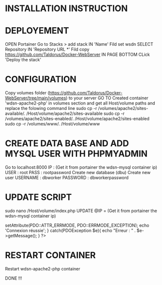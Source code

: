 # INSTALLATION INSTRUCTION

# DEPLOYEMENT
OPEN Portainer Go to Stacks > add stack
IN 'Name' Fild set wsdn 
SELECT Repository 
IN 'Repository URL *' Fild copy https://github.com/Taldorus/Docker-WebServer
IN PAGE BOTTOM CLick 'Deploy the stack'

# CONFIGURATION
Copy volumes folder (https://github.com/Taldorus/Docker-WebServer/tree/main/volumes) to your server 
GO TO Created container 'wdsn-apache2-php' in volumes section and get all Host/volume paths and replace the folowing command line
sudo cp -r /volumes/apache2/sites-available/. /Host/volume/apache2/sites-available
sudo cp -r /volumes/apache2/sites-enabled/. /Host/volume/apache2/sites-enabled
sudo cp -r /volumes/www/. /Host/volume/www

# CREATE DATA BASE AND ADD MYSQL USER WITH PHPMYADMIN
Go to localhost:8000 
IP : (Get it from portainer the wdsn-mysql container ip)
USER : root
PASS : rootpassword
Create new database (dbu)
Create new user 
USERNAME : dbworker
PASSWORD : dbworkerpassword

# UPDATE SCRIPT
sudo nano /Host/volume/index.php
UPDATE @IP = (Get it from portainer the wdsn-mysql container ip)

<?php
    $servername = '@IP';
    $dbname = 'dbu';
    $username = 'dbworker';
    $password = 'dbworkerpassword';
    try{
        $conn = new PDO("mysql:host=$servername;dbname=$dbname;port=3306", $username, $password);
        $conn->setAttribute(PDO::ATTR_ERRMODE, PDO::ERRMODE_EXCEPTION);
        echo 'Connexion réussie';
    }
    catch(PDOException $e){
        echo "Erreur : " . $e->getMessage();
    }
?>

# RESTART CONTAINER
Restart wdsn-apache2-php container

DONE !!!
